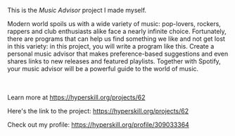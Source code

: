 This is the *Music Advisor* project I made myself.


<p>Modern world spoils us with a wide variety of music: pop-lovers, rockers, rappers and club enthusiasts alike face a nearly infinite choice. Fortunately, there are programs that can help us find something we like and not get lost in this variety: in this project, you will write a program like this. Create a personal music advisor that makes preference-based suggestions and even shares links to new releases and featured playlists. Together with Spotify, your music advisor will be a powerful guide to the world of music.</p><br/><br/>Learn more at <a href="https://hyperskill.org/projects/62?utm_source=ide&utm_medium=ide&utm_campaign=ide&utm_content=project-card">https://hyperskill.org/projects/62</a>

Here's the link to the project: https://hyperskill.org/projects/62

Check out my profile: https://hyperskill.org/profile/309033364